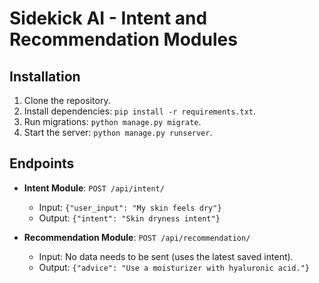 # Sidekick AI - Intent and Recommendation Modules

## Installation
1. Clone the repository.
2. Install dependencies: `pip install -r requirements.txt`.
3. Run migrations: `python manage.py migrate`.
4. Start the server: `python manage.py runserver`.

## Endpoints
- **Intent Module**: `POST /api/intent/`
  - Input: `{"user_input": "My skin feels dry"}`
  - Output: `{"intent": "Skin dryness intent"}`

- **Recommendation Module**: `POST /api/recommendation/`
  - Input: No data needs to be sent (uses the latest saved intent).
  - Output: `{"advice": "Use a moisturizer with hyaluronic acid."}`